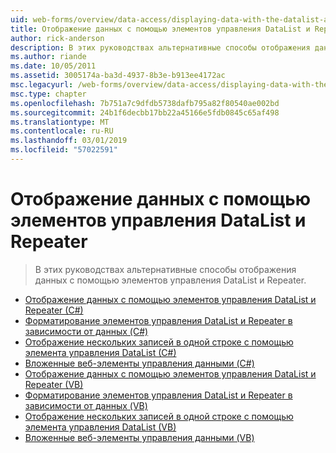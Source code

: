 ```yaml
---
uid: web-forms/overview/data-access/displaying-data-with-the-datalist-and-repeater/index
title: Отображение данных с помощью элементов управления DataList и Repeater | Документация Майкрософт
author: rick-anderson
description: В этих руководствах альтернативные способы отображения данных с помощью элементов управления DataList и Repeater.
ms.author: riande
ms.date: 10/05/2011
ms.assetid: 3005174a-ba3d-4937-8b3e-b913ee4172ac
msc.legacyurl: /web-forms/overview/data-access/displaying-data-with-the-datalist-and-repeater
msc.type: chapter
ms.openlocfilehash: 7b751a7c9dfdb5738dafb795a82f80540ae002bd
ms.sourcegitcommit: 24b1f6decbb17bb22a45166e5fdb0845c65af498
ms.translationtype: MT
ms.contentlocale: ru-RU
ms.lasthandoff: 03/01/2019
ms.locfileid: "57022591"
---
```

<a name="displaying-data-with-the-datalist-and-repeater"></a>Отображение данных с помощью элементов управления DataList и Repeater
====================
> В этих руководствах альтернативные способы отображения данных с помощью элементов управления DataList и Repeater.


- [Отображение данных с помощью элементов управления DataList и Repeater (C#)](displaying-data-with-the-datalist-and-repeater-controls-cs.md)
- [Форматирование элементов управления DataList и Repeater в зависимости от данных (C#)](formatting-the-datalist-and-repeater-based-upon-data-cs.md)
- [Отображение нескольких записей в одной строке с помощью элемента управления DataList (C#)](showing-multiple-records-per-row-with-the-datalist-control-cs.md)
- [Вложенные веб-элементы управления данными (C#)](nested-data-web-controls-cs.md)
- [Отображение данных с помощью элементов управления DataList и Repeater (VB)](displaying-data-with-the-datalist-and-repeater-controls-vb.md)
- [Форматирование элементов управления DataList и Repeater в зависимости от данных (VB)](formatting-the-datalist-and-repeater-based-upon-data-vb.md)
- [Отображение нескольких записей в одной строке с помощью элемента управления DataList (VB)](showing-multiple-records-per-row-with-the-datalist-control-vb.md)
- [Вложенные веб-элементы управления данными (VB)](nested-data-web-controls-vb.md)
